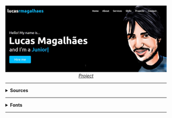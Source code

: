 <p align="center">
  <a href="https://lucasrmagalhaes-portfolio.netlify.app/" target="_blank">
    <img 
         src="https://github.com/lucasrmagalhaes/lucasrmagalhaes.github.io/blob/gh-pages/img/project.jpg?raw=true" 
         alt="Portfolio" 
    />
  </a>
  <br />
  <i><a href="https://github.com/lucasrmagalhaes/lucasrmagalhaes.github.io/tree/gh-pages">Project</a></i>
</p>

<hr />

<details>
  <summary><strong>Sources</strong></summary>
  
  <br />
  
  - [Responsive Personal Portfolio Website using HTML CSS & JavaScript](https://www.youtube.com/watch?v=tcskp-ncN0I&list=PLeEpiRHdVhbfM6HrlsCO4eZdo7Yrgouel&index=1&t=286s "Responsive Personal Portfolio Website using HTML CSS & JavaScript")
  - [Font Awesome 5](https://www.w3schools.com/icons/fontawesome5_intro.asp "Font Awesome 5")
  - [Lorem Ipsum](https://www.lipsum.com/ "Lorem Ipsum")
  - [JQuery CDN](http://code.jquery.com/ "JQuery CDN")
  - [Google Fonts](https://fonts.google.com/ "Google Fonts")
  - [cdnjs](https://cdnjs.com/ "cdnjs")
  - [Hosting Sites for Free](https://www.youtube.com/watch?v=w_2pxwIS1yY "Hosting Sites for Free")
  - [Infinity Free](https://app.infinityfree.net/ "Infinity Free")
  - [Monsta FTP](http://binottotecnologia.com.br/ftp-web/ "Monsta FTP")
  - [Teste .rf.gd](http://lucasrmagalhaes.rf.gd/ "Teste .rf.gd")
  
</details>

<hr />
  
<details>
  <summary><strong>Fonts</strong></summary>
  
  <h4 align="left">Google Fonts - Settings:</h4>

  ##### Poppins:
  - Regular 400
  - Medium 500
  - Semi-bold 600
  - Bold 700

  ##### Ubuntu:
  - Regular 400
  - Medium 500
  - Bold 700

  ##### Import:
  - Embed - @import

  <hr />

  #### cdnjs - Settings:
  - waypoints
  - OwlCarousel2
  - Asset Type: Styling
  - typed.js

</details>

<hr />
